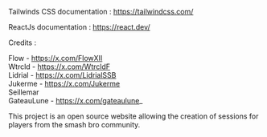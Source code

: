 Tailwinds CSS documentation : 
https://tailwindcss.com/

ReactJs documentation : 
https://react.dev/


Credits : 

Flow - https://x.com/FlowXII  
Wtrcld - https://x.com/WtrcldF  
Lidrial - https://x.com/LidrialSSB  
Jukerme - https://x.com/Jukerme  
Seillemar  
GateauLune - https://x.com/gateaulune_  

This project is an open source website allowing the creation of sessions for players from the smash bro community.
